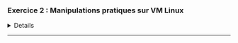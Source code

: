 
### Exercice 2 : Manipulations pratiques sur VM Linux 

<details>

## Partie 1 : Gestion des utilisateurs
**Q.2.1.1 Sur le serveur, créer un compte pour ton usage personnel**  :

pour la ceation d'un compte personel on utilse la commande 
**usseradd wilder2**
et pour vérifier que le compte est bien été créer on tap

**id wilder2**

![Image](https://github.com/user-attachments/assets/9879f6e5-d1fa-49e2-9b69-2ef6ad4e622a)


**Q.2.1.2 Quelles préconisations proposes-tu concernant ce compte ?**

   * Configurer un mot de passe fort et le  changer régulièrement le mot de passe pour renforcer la sécurité
   * Accorder les privilèges sudo si tu as besoin d'exécuter des commandes
     
## Partie 2 : Configuration de SSH

**Q.2.2.1 :** Pour désactiver l'accès à distance de l'utilisateur root, modifie le fichier de configuration SSH ( nano /etc/ssh/sshd_config) et ajoute ou modifie la ligne suivante **Permit login no**

![Image](https://github.com/user-attachments/assets/1c1365b8-671a-418b-983a-962fcf2aa77a)

**Q.2.2.2 :**
Pour autoriser l'accès à distance uniquement à ton compte personnel, ajoute cette ligne dans le même fichier :

![Image](https://github.com/user-attachments/assets/b37c9798-aedc-460b-8c10-885e12ff9f04)

**Q.2.2.3 Mettre en place une authentification par clé valide et désactiver l'authentification par mot de passe**
on'a juste a **ecrire pubkeyAuthentication yes** 
![Image](https://github.com/user-attachments/assets/808d57cb-05a7-49ed-b72e-71ef5ad694ed)

redémarrer le service SSH après avoir apporté ces modifications avec **sudo systemctl restart sshd**

## Partie 3 : Analyse du stockage



**Q.2.3.1 Pour lister les systèmes de fichiers actuellement montés**
on tap la commande **df -h**
![Image](https://github.com/user-attachments/assets/6bced1b4-21a5-4e03-a388-e99b8732a1fc)

**Q.2.3.2 Quel type de système de stockage ils utilisent ?** 

d'apés la  commande **df -h** le systeme de stockage est LVM 



**Q.2.3.3:  Ajouter un nouveau disque de 8,00 Gio au serveur et réparer le volume RAID**

j'ai utilser les commandes : 

<br>    **fdisk /dev/sdb1**
<br>    **sudo mdadm --manage /dev/md0 --add /dev/sdb1**

**LSBLK**

![Image](https://github.com/user-attachments/assets/9699dec6-5dfd-493f-9be1-79b546440131)

**Q.2.3.4 Ajouter un nouveau volume logique LVM de 2 Gio**

![Image](https://github.com/user-attachments/assets/579415ef-36a9-47d9-ad1d-da01abf4d6ef)

**Q.2.3.5 Combien d'espace disponible reste-t-il dans le groupe de volume ? :**
il reste 6 Gib 
![Image](https://github.com/user-attachments/assets/21d0a34a-6fa1-467a-8ebc-75aaf01d0227)



## Partie 4 : Sauvegardes

**bareos-dir**  :Son rôle est de gérer le stockage et de planifier les tâches de sauvegarde. Il détermine quoi sauvegarder, comment le faire et à quel moment.

**bareos-sd** : Il reçoit les données de sauvegarde et les écrit sur les périphériques de stockage (disques, bandes, etc.). Il gère également les volumes de stockage et assure la rotation et le recyclage des anciens volumes.

**bareos-fd** : c'est le client et il  est installé sur les machines à sauvegarder et attend les instructions du bareos-dir . Il lit les fichiers et répertoires spécifiés et les envoie au Storage Daemon pour stockage. 


## Partie 5 : Filtrage et analyse réseau

**Q.2.5.1 Quelles sont actuellement les règles appliquées sur Netfilter** 

pour cela il faut vérifier avec la commande **sudo nft list ruleset**

![Image](https://github.com/user-attachments/assets/e6001106-bad7-4ec3-a46f-5de72102a0c0)


**Q.2.5.2 Quels types de communications sont autorisées ?**  

* Les connexions établies et connexes.

* Le trafic sur l'interface de bouclage (lo).

* Le trafic SSH (port 22).

* Les paquets ICMP et ICMPv6.

**Q.2.5.3 Quels types sont interdit ?**

* es paquets invalides.

* Tout autre type de trafic qui n'est pas explicitement autorisé par les règles défaut

  **Q.2.5.4**
  ![Image](https://github.com/user-attachments/assets/46b417f6-0f35-4198-bd9e-4e45018db5e2)









</details>
<HR>
